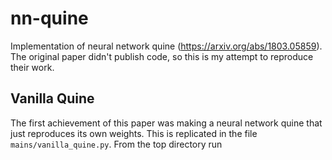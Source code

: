 # nn-quine
Implementation of neural network quine (https://arxiv.org/abs/1803.05859).
The original paper didn't publish code, so this is my attempt to reproduce their work.

## Vanilla Quine
The first achievement of this paper was making a neural network quine that just reproduces its own weights.
This is replicated in the file `mains/vanilla_quine.py`.
From the top directory run 
